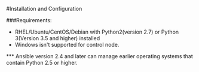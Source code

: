 #Installation and Configuration

###Requirements:
- RHEL/Ubuntu/CentOS/Debian with Python2(version 2.7) or Python 3(Version 3.5 and higher) installed
- Windows isn't supported for control node.

*** Ansible version 2.4 and later can manage earlier operating systems that contain Python 2.5 or higher.